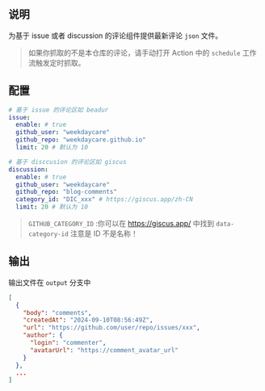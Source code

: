 ## 说明

为基于 issue 或者 discussion 的评论组件提供最新评论 `json` 文件。

> 如果你抓取的不是本仓库的评论，请手动打开 Action 中的 `schedule` 工作流触发定时抓取。

## 配置

```yaml
# 基于 issue 的评论区如 beadur
issue:
  enable: # true
  github_user: "weekdaycare"
  github_repo: "weekdaycare.github.io"
  limit: 20 # 默认为 10

# 基于 disccusion 的评论区如 giscus
discussion:
  enable: # true
  github_user: "weekdaycare"
  github_repo: "blog-comments"
  category_id: "DIC_xxx" # https://giscus.app/zh-CN
  limit: 20 # 默认为 10
```

> `GITHUB_CATEGORY_ID` :你可以在 https://giscus.app/ 中找到 `data-category-id` 注意是 ID 不是名称！

## 输出

输出文件在 `output` 分支中

```json
[
  {
    "body": "comments",
    "createdAt": "2024-09-10T08:56:49Z",
    "url": "https://github.com/user/repo/issues/xxx",
    "author": {
      "login": "commenter",
      "avatarUrl": "https://comment_avatar_url"
    }
  },
  ...
]
```